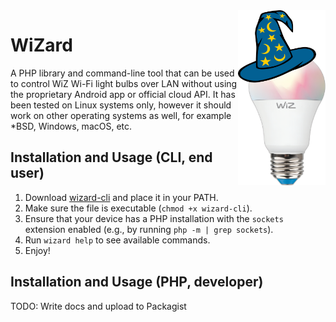 <div style="float: right;">
  <img src="assets/images/wizard_logo.png" width="140px" height="280px">
</div>

# WiZard

A PHP library and command-line tool that can be used to control WiZ Wi-Fi light bulbs over LAN without using the proprietary Android app or official cloud API. It has been tested on Linux systems only, however it should work on other operating systems as well, for example *BSD, Windows, macOS, etc.

## Installation and Usage (CLI, end user)

1. Download [wizard-cli](https://github.com/AMDBartek/WiZard/releases/latest/download/wizard-cli) and place it in your PATH.
2. Make sure the file is executable (`chmod +x wizard-cli`).
3. Ensure that your device has a PHP installation with the `sockets` extension enabled (e.g., by running `php -m | grep sockets`).
4. Run `wizard help` to see available commands.
5. Enjoy!

## Installation and Usage (PHP, developer)
TODO: Write docs and upload to Packagist
